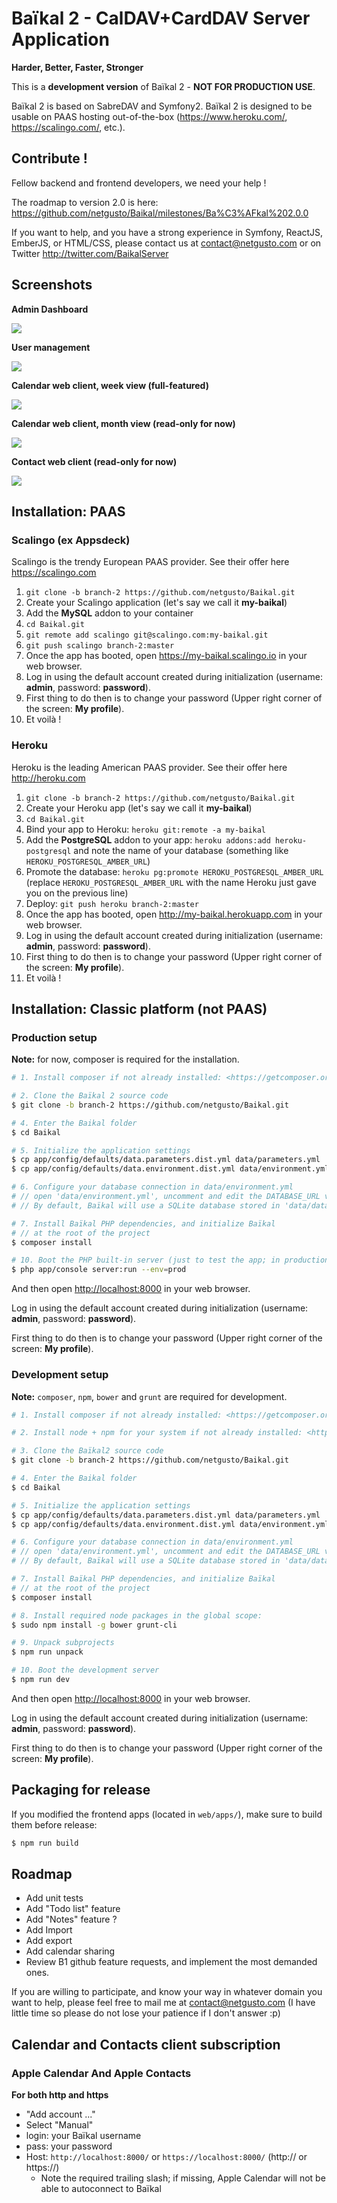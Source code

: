 # Baïkal 2 - CalDAV+CardDAV Server Application

**Harder, Better, Faster, Stronger**

This is a **development version** of Baïkal 2 - **NOT FOR PRODUCTION USE**.

Baïkal 2 is based on SabreDAV and Symfony2. Baïkal 2 is designed to be usable on PAAS hosting out-of-the-box (https://www.heroku.com/, https://scalingo.com/, etc.).

## Contribute !

Fellow backend and frontend developers, we need your help !

The roadmap to version 2.0 is here: https://github.com/netgusto/Baikal/milestones/Ba%C3%AFkal%202.0.0

If you want to help, and you have a strong experience in Symfony, ReactJS, EmberJS, or HTML/CSS, please contact us at contact@netgusto.com or on Twitter http://twitter.com/BaikalServer

## Screenshots

**Admin Dashboard**

![](http://baikal-server.com/res/img/github/01-dash.png)

**User management**

![](http://baikal-server.com/res/img/github/02-users.png)

**Calendar web client, week view (full-featured)**

![](http://baikal-server.com/res/img/github/05-calview-week.png)

**Calendar web client, month view (read-only for now)**

![](http://baikal-server.com/res/img/github/03-calview.png)

**Contact web client (read-only for now)**

![](http://baikal-server.com/res/img/github/04-cardview.png)

## Installation: PAAS

### Scalingo (ex Appsdeck)

Scalingo is the trendy European PAAS provider. See their offer here <https://scalingo.com>

1. `git clone -b branch-2 https://github.com/netgusto/Baikal.git`
2. Create your Scalingo application (let's say we call it **my-baikal**)
3. Add the **MySQL** addon to your container
3. `cd Baikal.git`
4. `git remote add scalingo git@scalingo.com:my-baikal.git`
5. `git push scalingo branch-2:master`
6. Once the app has booted, open <https://my-baikal.scalingo.io> in your web browser.
7. Log in using the default account created during initialization (username: **admin**, password: **password**).
8. First thing to do then is to change your password (Upper right corner of the screen: **My profile**).
9. Et voilà !

### Heroku

Heroku is the leading American PAAS provider. See their offer here <http://heroku.com>

1. `git clone -b branch-2 https://github.com/netgusto/Baikal.git`
2. Create your Heroku app (let's say we call it **my-baikal**)
3. `cd Baikal.git`
4. Bind your app to Heroku: `heroku git:remote -a my-baikal`
5. Add the **PostgreSQL** addon to your app: `heroku addons:add heroku-postgresql` and note the name of your database (something like `HEROKU_POSTGRESQL_AMBER_URL`)
6. Promote the database: `heroku pg:promote HEROKU_POSTGRESQL_AMBER_URL` (replace `HEROKU_POSTGRESQL_AMBER_URL` with the name Heroku just gave you on the previous line)
7. Deploy: `git push heroku branch-2:master`
8. Once the app has booted, open <http://my-baikal.herokuapp.com> in your web browser.
9. Log in using the default account created during initialization (username: **admin**, password: **password**).
10. First thing to do then is to change your password (Upper right corner of the screen: **My profile**).
11. Et voilà !

## Installation: Classic platform (not PAAS)

### Production setup

**Note:** for now, composer is required for the installation.

```sh
# 1. Install composer if not already installed: <https://getcomposer.org/download/>

# 2. Clone the Baïkal 2 source code
$ git clone -b branch-2 https://github.com/netgusto/Baikal.git

# 4. Enter the Baikal folder
$ cd Baikal

# 5. Initialize the application settings
$ cp app/config/defaults/data.parameters.dist.yml data/parameters.yml
$ cp app/config/defaults/data.environment.dist.yml data/environment.yml

# 6. Configure your database connection in data/environment.yml
# // open 'data/environment.yml', uncomment and edit the DATABASE_URL variable
# // By default, Baïkal will use a SQLite database stored in 'data/database.db'

# 7. Install Baïkal PHP dependencies, and initialize Baïkal
# // at the root of the project
$ composer install

# 10. Boot the PHP built-in server (just to test the app; in production, use an HTTP server like Apache or nginx)
$ php app/console server:run --env=prod
```

And then open <http://localhost:8000> in your web browser.

Log in using the default account created during initialization (username: **admin**, password: **password**).

First thing to do then is to change your password (Upper right corner of the screen: **My profile**).

### Development setup

**Note:** `composer`, `npm`, `bower` and `grunt` are required for development.

```sh
# 1. Install composer if not already installed: <https://getcomposer.org/download/>

# 2. Install node + npm for your system if not already installed: <http://nodejs.org/download/>

# 3. Clone the Baïkal2 source code
$ git clone -b branch-2 https://github.com/netgusto/Baikal.git

# 4. Enter the Baikal folder
$ cd Baikal

# 5. Initialize the application settings
$ cp app/config/defaults/data.parameters.dist.yml data/parameters.yml
$ cp app/config/defaults/data.environment.dist.yml data/environment.yml

# 6. Configure your database connection in data/environment.yml
# // open 'data/environment.yml', uncomment and edit the DATABASE_URL variable
# // By default, Baïkal will use a SQLite database stored in 'data/database.db'

# 7. Install Baïkal PHP dependencies, and initialize Baïkal
# // at the root of the project
$ composer install

# 8. Install required node packages in the global scope:
$ sudo npm install -g bower grunt-cli

# 9. Unpack subprojects
$ npm run unpack

# 10. Boot the development server
$ npm run dev

```

And then open <http://localhost:8000> in your web browser.

Log in using the default account created during initialization (username: **admin**, password: **password**).

First thing to do then is to change your password (Upper right corner of the screen: **My profile**).

## Packaging for release

If you modified the frontend apps (located in `web/apps/`), make sure to build them before release:

```sh
$ npm run build
```

## Roadmap

* Add unit tests
* Add "Todo list" feature
* Add "Notes" feature ?
* Add Import
* Add export
* Add calendar sharing
* Review B1 github feature requests, and implement the most demanded ones.

If you are willing to participate, and know your way in whatever domain you want to help, please feel free to mail me at contact@netgusto.com (I have little time so please do not lose your patience if I don't answer :p)

## Calendar and Contacts client subscription

### Apple Calendar And Apple Contacts

**For both http and https**

* "Add account ..."
* Select "Manual"
* login: your Baïkal username
* pass: your password
* Host: `http://localhost:8000/` or `https://localhost:8000/` (http:// or https://)
  * Note the required trailing slash; if missing, Apple Calendar will not be able to autoconnect to Baïkal
